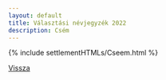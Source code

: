 ```yaml
---
layout: default
title: Választási névjegyzék 2022
description: Csém
---
```


{% include settlementHTMLs/Cseem.html %}

[Vissza](./)